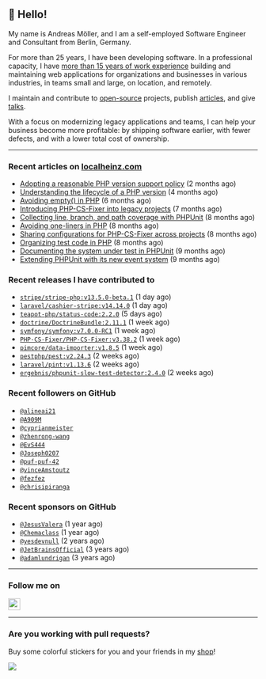 ## :wave: Hello!

My name is Andreas Möller, and I am a self-employed Software Engineer and Consultant from Berlin, Germany.

For more than 25 years, I have been developing software. In a professional capacity, I have [more than 15 years of work experience](https://localheinz.com/work-experience/) building and maintaining web applications for organizations and businesses in various industries, in teams small and large, on location, and remotely.

I maintain and contribute to [open-source](https://localheinz.com/open-source/) projects, publish [articles](https://localheinz.com/articles/), and give [talks](https://localheinz.com/talks).

With a focus on modernizing legacy applications and teams, I can help your business become more profitable: by shipping software earlier, with fewer defects, and with a lower total cost of ownership.

<hr>

### Recent articles on [localheinz.com](https://localheinz.com/articles/)

- [Adopting a reasonable PHP version support policy](https://localheinz.com/articles/2023/09/12/adopting-a-reasonable-php-version-support-policy/) (2 months ago)
- [Understanding the lifecycle of a PHP version](https://localheinz.com/articles/2023/07/16/understanding-the-lifecycle-of-a-php-version/) (4 months ago)
- [Avoiding empty() in PHP](https://localheinz.com/articles/2023/05/10/avoiding-empty-in-php/) (6 months ago)
- [Introducing PHP-CS-Fixer into legacy projects](https://localheinz.com/articles/2023/04/10/introducing-php-cs-fixer-into-legacy-projects/) (7 months ago)
- [Collecting line, branch, and path coverage with PHPUnit](https://localheinz.com/articles/2023/03/22/collecting-line-branch-and-path-coverage-with-phpunit/) (8 months ago)
- [Avoiding one-liners in PHP](https://localheinz.com/articles/2023/03/18/avoiding-one-liners-in-php/) (8 months ago)
- [Sharing configurations for PHP-CS-Fixer across projects](https://localheinz.com/articles/2023/03/10/sharing-configurations-for-php-cs-fixer-across-projects/) (8 months ago)
- [Organizing test code in PHP](https://localheinz.com/articles/2023/03/03/organizing-test-code-in-php/) (8 months ago)
- [Documenting the system under test in PHPUnit](https://localheinz.com/articles/2023/02/22/documenting-the-system-under-test-in-phpunit/) (9 months ago)
- [Extending PHPUnit with its new event system](https://localheinz.com/articles/2023/02/14/extending-phpunit-with-its-new-event-system/) (9 months ago)

### Recent releases I have contributed to

- [`stripe/stripe-php:v13.5.0-beta.1`](https://github.com/stripe/stripe-php/releases/tag/v13.5.0-beta.1) (1 day ago)
- [`laravel/cashier-stripe:v14.14.0`](https://github.com/laravel/cashier-stripe/releases/tag/v14.14.0) (1 day ago)
- [`teapot-php/status-code:2.2.0`](https://github.com/teapot-php/status-code/releases/tag/2.2.0) (5 days ago)
- [`doctrine/DoctrineBundle:2.11.1`](https://github.com/doctrine/DoctrineBundle/releases/tag/2.11.1) (1 week ago)
- [`symfony/symfony:v7.0.0-RC1`](https://github.com/symfony/symfony/releases/tag/v7.0.0-RC1) (1 week ago)
- [`PHP-CS-Fixer/PHP-CS-Fixer:v3.38.2`](https://github.com/PHP-CS-Fixer/PHP-CS-Fixer/releases/tag/v3.38.2) (1 week ago)
- [`pimcore/data-importer:v1.8.5`](https://github.com/pimcore/data-importer/releases/tag/v1.8.5) (1 week ago)
- [`pestphp/pest:v2.24.3`](https://github.com/pestphp/pest/releases/tag/v2.24.3) (2 weeks ago)
- [`laravel/pint:v1.13.6`](https://github.com/laravel/pint/releases/tag/v1.13.6) (2 weeks ago)
- [`ergebnis/phpunit-slow-test-detector:2.4.0`](https://github.com/ergebnis/phpunit-slow-test-detector/releases/tag/2.4.0) (2 weeks ago)

### Recent followers on GitHub

- [`@alineai21`](https://github.com/alineai21)
- [`@A909M`](https://github.com/A909M)
- [`@cyprianmeister`](https://github.com/cyprianmeister)
- [`@zhenrong-wang`](https://github.com/zhenrong-wang)
- [`@EvS444`](https://github.com/EvS444)
- [`@Joseph0207`](https://github.com/Joseph0207)
- [`@puf-puf-42`](https://github.com/puf-puf-42)
- [`@vinceAmstoutz`](https://github.com/vinceAmstoutz)
- [`@fezfez`](https://github.com/fezfez)
- [`@chrisipiranga`](https://github.com/chrisipiranga)

### Recent sponsors on GitHub

- [`@JesusValera`](https://github.com/JesusValera) (1 year ago)
- [`@Chemaclass`](https://github.com/Chemaclass) (1 year ago)
- [`@yesdevnull`](https://github.com/yesdevnull) (2 years ago)
- [`@JetBrainsOfficial`](https://github.com/JetBrainsOfficial) (3 years ago)
- [`@adamlundrigan`](https://github.com/adamlundrigan) (3 years ago)

<hr>

### Follow me on

<p>
    <a target="_blank" href="https://twitter.com/intent/follow?screen_name=localheinz" title="Follow @localheinz on Twitter"><img src="https://cdn.jsdelivr.net/npm/simple-icons@3.9.0/icons/twitter.svg" width="24px" height="24px"></a>
</p>

<hr>

### Are you working with pull requests?

Buy some colorful stickers for you and your friends in my <a target="_blank" href="https://shop.localheinz.com" title="shop.localheinz.com">shop</a>!

[![](https://localheinz.com/permanent/img/localheinz/localheinz)](https://localheinz.com/permanent/url/localheinz/localheinz)
